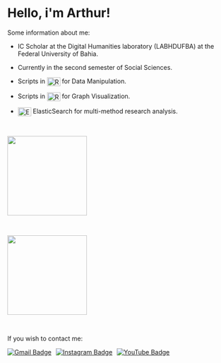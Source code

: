 # Hello, i'm Arthur!

Some information about me:

- IC Scholar at the Digital Humanities laboratory (LABHDUFBA) at the Federal University of Bahia.

- Currently in the second semester of Social Sciences.

- Scripts in <img src="https://cdn.jsdelivr.net/gh/devicons/devicon@latest/icons/rstudio/rstudio-original.svg" alt="RStudio Logo" style="vertical-align: middle; height: 20px; width: 30px;"> for Data Manipulation.

- Scripts in <img src="https://cdn.jsdelivr.net/gh/devicons/devicon@latest/icons/rstudio/rstudio-original.svg" alt="RStudio Logo" style="vertical-align: middle; height: 20px; width: 30px;"> for Graph Visualization.

- <img src="https://cdn.jsdelivr.net/gh/devicons/devicon/icons/elasticsearch/elasticsearch-original.svg" alt="Elasticsearch Logo" style="vertical-align: middle; height: 20px; width: 30px;"> ElasticSearch for multi-method research analysis.

<p></p>
<p>&nbsp;</p>
<div align="left">

<a href="https://github.com/tutzlima"> </a>
<img align="center" height="180em" src="https://github-readme-stats.vercel.app/api?username=tutzlima&theme=github_dark&show_icons=true"/>
<p>&nbsp;</p>
<img align="center" height="180em" src="https://github-readme-stats.vercel.app/api/top-langs/?username=tutzlima&theme=github_dark&show_icons=true"/>
</div>
<p></p>
<div>
  <p>&nbsp;</p> <!-- Space -->
  <p>If you wish to contact me:</p>

<a href="mailto:arthurlimareserva@gmail.com" style="float: left; margin-right: 10px;"> <!-- Gmail -->
<img src="https://img.shields.io/badge/-Gmail-%23333?style=for-the-badge&logo=gmail&logoColor=white" alt="Gmail Badge">
</a>

<a href="https://www.instagram.com/tutzlima" target="_blank" style="float: left; margin-right: 10px;"> <!-- Instagram -->
<img src="https://img.shields.io/badge/Instagram-E4405F?style=for-the-badge&logo=instagram&logoColor=white" alt="Instagram Badge">
</a>

<a href="https://youtube.com/@tutzlima?si=bOIhAObWDABOSDTE" target="_blank" style="float: left;"> <!-- Youtube -->
<img src="https://img.shields.io/badge/YouTube-FF0000?style=for-the-badge&logo=youtube&logoColor=white" alt="YouTube Badge">
</div>
